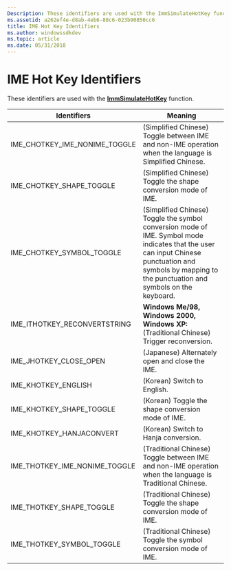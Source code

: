 ```yaml
---
Description: These identifiers are used with the ImmSimulateHotKey function.
ms.assetid: a262ef4e-d8ab-4eb6-88c6-023b90850cc6
title: IME Hot Key Identifiers
ms.author: windowssdkdev
ms.topic: article
ms.date: 05/31/2018
---
```


# IME Hot Key Identifiers

These identifiers are used with the [**ImmSimulateHotKey**](/windows/desktop/api/Imm/nf-imm-immsimulatehotkey) function.



| Identifiers                       | Meaning                                                                                                                                                                                                 |
|-----------------------------------|---------------------------------------------------------------------------------------------------------------------------------------------------------------------------------------------------------|
| IME\_CHOTKEY\_IME\_NONIME\_TOGGLE | (Simplified Chinese) Toggle between IME and non-IME operation when the language is Simplified Chinese.                                                                                                  |
| IME\_CHOTKEY\_SHAPE\_TOGGLE       | (Simplified Chinese) Toggle the shape conversion mode of IME.                                                                                                                                           |
| IME\_CHOTKEY\_SYMBOL\_TOGGLE      | (Simplified Chinese) Toggle the symbol conversion mode of IME. Symbol mode indicates that the user can input Chinese punctuation and symbols by mapping to the punctuation and symbols on the keyboard. |
| IME\_ITHOTKEY\_RECONVERTSTRING    | **Windows Me/98, Windows 2000, Windows XP:** (Traditional Chinese) Trigger reconversion.                                                                                                                |
| IME\_JHOTKEY\_CLOSE\_OPEN         | (Japanese) Alternately open and close the IME.                                                                                                                                                          |
| IME\_KHOTKEY\_ENGLISH             | (Korean) Switch to English.                                                                                                                                                                             |
| IME\_KHOTKEY\_SHAPE\_TOGGLE       | (Korean) Toggle the shape conversion mode of IME.                                                                                                                                                       |
| IME\_KHOTKEY\_HANJACONVERT        | (Korean) Switch to Hanja conversion.                                                                                                                                                                    |
| IME\_THOTKEY\_IME\_NONIME\_TOGGLE | (Traditional Chinese) Toggle between IME and non-IME operation when the language is Traditional Chinese.                                                                                                |
| IME\_THOTKEY\_SHAPE\_TOGGLE       | (Traditional Chinese) Toggle the shape conversion mode of IME.                                                                                                                                          |
| IME\_THOTKEY\_SYMBOL\_TOGGLE      | (Traditional Chinese) Toggle the symbol conversion mode of IME.                                                                                                                                         |



 

 

 



